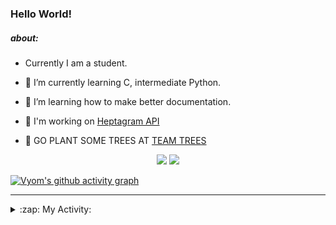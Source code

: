 ### Hello World!

##### about:
- Currently I am a student.
- 🌱 I’m currently learning C, intermediate Python.
- 🌱 I’m learning how to make better documentation.
- 🌱 I'm working on [Heptagram API](https://github.com/Heptagram-Bot/api)

- 🌱 GO PLANT SOME TREES AT [TEAM TREES](https://teamtrees.org/)

<p align="center">
  <a href="https://twitter.com/Vyvy_viM"><img target="_blank" src="https://img.shields.io/badge/twitter%20@Vyvy_viM-0D95E8?style=for-the-badge&logo=twitter&logoColor=white"/></a> 
  <a href="https://vyvy-vi.github.io/portfolio"><img target="_blank" src="https://img.shields.io/badge/-I_love_open_source-green?style=for-the-badge&logo=github&logoColor=black"/></a> 
</p>

[![Vyom's github activity graph](https://activity-graph.herokuapp.com/graph?username=Vyvy-vi)](https://github.com/ashutosh00710/github-readme-activity-graph)

---
<details>
  <summary>:zap: My Activity:</summary>
  
<!--START_SECTION:waka-->
**I'm a Night 🦉** 

```text
🌞 Morning    37 commits     █░░░░░░░░░░░░░░░░░░░░░░░░   5.92% 
🌆 Daytime    149 commits    ██████░░░░░░░░░░░░░░░░░░░   23.84% 
🌃 Evening    220 commits    ████████░░░░░░░░░░░░░░░░░   35.2% 
🌙 Night      219 commits    ████████░░░░░░░░░░░░░░░░░   35.04%

```
📅 **I'm Most Productive on Sunday** 

```text
Monday       60 commits     ██░░░░░░░░░░░░░░░░░░░░░░░   9.6% 
Tuesday      84 commits     ███░░░░░░░░░░░░░░░░░░░░░░   13.44% 
Wednesday    91 commits     ███░░░░░░░░░░░░░░░░░░░░░░   14.56% 
Thursday     75 commits     ███░░░░░░░░░░░░░░░░░░░░░░   12.0% 
Friday       54 commits     ██░░░░░░░░░░░░░░░░░░░░░░░   8.64% 
Saturday     90 commits     ███░░░░░░░░░░░░░░░░░░░░░░   14.4% 
Sunday       171 commits    ██████░░░░░░░░░░░░░░░░░░░   27.36%

```


📊 **This Week I Spent My Time On** 

```text
🔥 Editors: 
Vim                      11 hrs 53 mins      █████████████████████████   99.54% 
VS Code                  3 mins              ░░░░░░░░░░░░░░░░░░░░░░░░░   0.46%

🐱‍💻 Projects: 
Linkfree                 7 hrs 28 mins       ███████████████░░░░░░░░░░   62.48% 
Unknown Project          1 hr 49 mins        ███░░░░░░░░░░░░░░░░░░░░░░   15.3% 
commit-your-code-bot     1 hr 4 mins         ██░░░░░░░░░░░░░░░░░░░░░░░   9.01% 
augmented-bonding-curve  1 hr 4 mins         ██░░░░░░░░░░░░░░░░░░░░░░░   8.99% 
api                      22 mins             ░░░░░░░░░░░░░░░░░░░░░░░░░   3.16%

```


 Last Updated on 01/11/2021
<!--END_SECTION:waka-->
</details>
